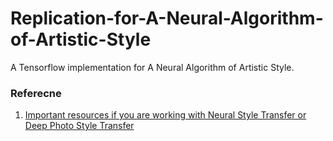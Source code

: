 # Replication-for-A-Neural-Algorithm-of-Artistic-Style
A Tensorflow implementation for A Neural Algorithm of Artistic Style. 

### Referecne
1. [Important resources if you are working with Neural Style Transfer or Deep Photo Style Transfer](https://towardsdatascience.com/important-resources-if-you-are-working-with-neural-style-transfer-or-deep-photo-style-transfer-719593b3dbf1)
